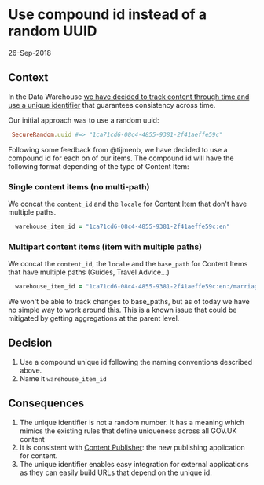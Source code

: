# Use compound id instead of a random UUID

26-Sep-2018

## Context

In the Data Warehouse [we have decided to track content through time and use a unique identifier][2] that guarantees consistency across time.

Our initial approach was to use a random uuid:

```ruby
 SecureRandom.uuid #=> "1ca71cd6-08c4-4855-9381-2f41aeffe59c"
```

Following some feedback from @tijmenb, we have decided to use a compound id for each on of our items. The compound id will have the following format depending of the type of Content Item:

### Single content items (no multi-path)

We concat the `content_id` and the `locale` for Content Item that don't have multiple paths. 

```ruby
  warehouse_item_id = "1ca71cd6-08c4-4855-9381-2f41aeffe59c:en"
```

### Multipart content items (item with multiple paths)

We concat the `content_id`, the `locale` and the `base_path` for Content Items that have multiple paths (Guides, Travel Advice...)

```ruby
  warehouse_item_id = "1ca71cd6-08c4-4855-9381-2f41aeffe59c:en:/marriage-abroad"
```

We won't be able to track changes to base_paths, but as of today we have no simple way to work around this. This is a known issue that could be mitigated by getting aggregations at the parent level.

## Decision

1. Use a compound unique id following the naming conventions described above.
2. Name it `warehouse_item_id`

## Consequences

1. The unique identifier is not a random number. It has a meaning which mimics the existing rules that define uniqueness across all GOV.UK content
2. It is consistent with [Content Publisher][1]: the new publishing application for content.
3. The unique identifier enables easy integration for external applications as they can easily build URLs that depend on the unique id.

[1]: https://github.com/alphagov/content-publisher
[2]: https://github.com/alphagov/content-performance-manager/blob/1f9f961897/doc/arch/adr-014-track-attribute-changes-per-basepath.md
